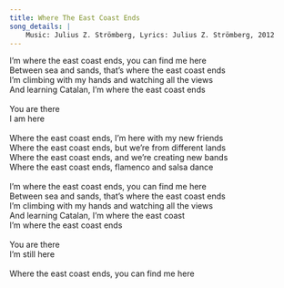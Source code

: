 ```yaml
---
title: Where The East Coast Ends
song_details: |
    Music: Julius Z. Strömberg, Lyrics: Julius Z. Strömberg, 2012
---
```


I’m where the east coast ends, you can find me here\
Between sea and sands, that’s where the east coast ends\
I’m climbing with my hands and watching all the views\
And learning Catalan, I’m where the east coast ends\
\
You are there\
I am here\
\
Where the east coast ends, I’m here with my new friends\
Where the east coast ends, but we’re from different lands\
Where the east coast ends, and we’re creating new bands\
Where the east coast ends, flamenco and salsa dance\
\
I’m where the east coast ends, you can find me here\
Between sea and sands, that’s where the east coast ends\
I’m climbing with my hands and watching all the views\
And learning Catalan, I’m where the east coast\
I’m where the east coast ends\
\
You are there\
I’m still here\
\
Where the east coast ends, you can find me here
